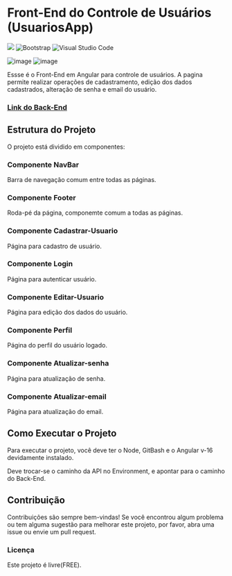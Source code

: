 <h1>Front-End do Controle de Usuários (UsuariosApp)</h1>

<img src="https://img.shields.io/badge/Angular-DD0031?style=for-the-badge&logo=angular&logoColor=white"> ![Bootstrap](https://img.shields.io/badge/bootstrap-%238511FA.svg?style=for-the-badge&logo=bootstrap&logoColor=white) ![Visual Studio Code](https://img.shields.io/badge/Visual%20Studio%20Code-0078d7.svg?style=for-the-badge&logo=visual-studio-code&logoColor=white)

![image](https://img.shields.io/badge/Feito_em-Angular-ffbc00)
![image](https://img.shields.io/badge/Version-16-ffbc00)

<p>Essse é o Front-End em Angular para controle de usuários. A pagina permite realizar operações de cadastramento, edição dos dados cadastrados, alteração de senha e email do usuário.</p>
<h3><a href="https://github.com/Felipe-Amorim-Dev/UsuariosApp">Link do Back-End</a></h3>

<h2>Estrutura do Projeto</h2>

<p>O projeto está dividido em componentes:</p>

<h3>Componente NavBar</h3>
<p>Barra de navegação comum entre todas as páginas.</p>

<h3>Componente Footer</h3>
<p>Roda-pé da página, componemte comum a todas as páginas.</p>

<h3>Componente Cadastrar-Usuario</h3>
<p>Página para cadastro de usuário.</p>

<h3>Componente Login</h3>
<p>Página para autenticar usuário.</p>

<h3>Componente Editar-Usuario</h3>
<p>Página para edição dos dados do usuário.</p>

<h3>Componente Perfil</h3>
<p>Página do perfil do usuário logado.</p>

<h3>Componente Atualizar-senha</h3>
<p>Página para atualização de senha.</p>

<h3>Componente Atualizar-email</h3>
<p>Página para atualização do email.</p>

<h2>Como Executar o Projeto</h2>
<p>Para executar o projeto, você deve ter o Node, GitBash e o Angular v-16 devidamente instalado.</p>
<p>Deve trocar-se o caminho da API no Environment, e apontar para o caminho do Back-End.</p>

<h2>Contribuição</h2>

Contribuições são sempre bem-vindas! Se você encontrou algum problema ou tem alguma sugestão para melhorar este projeto, por favor, abra uma issue ou envie um pull request.

<h3>Licença</h3>

<p>Este projeto é livre(FREE).</p>
